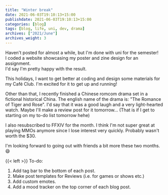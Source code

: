 ```yaml
---
title: "Winter break"
date: 2021-06-03T19:10:13+15:00
publishdate: 2021-06-03T19:10:13+15:00
categories: [blog]
tags: [blog, life, uni, dev, drama]
archives: ["2021/June"]
archives_weight: 3
---
```


Haven't posted for almost a while, but I'm done with uni for the semester!  
I coded a website showcasing my poster and zine design for an assignment.  
I'd say I'm pretty happy with the result.  

This holidays, I want to get better at coding and design some materials for my Café Club. I'm excited for it to get up and running!  

<!--more-->

Other than that, I recently finished a Chinese romcom drama set in a fictional historical China. The english name of the drama is: "The Romance of Tiger and Rose". I'd say that it was a good laugh and a very light-hearted watch. Maybe I'll make a review post for it tomorrow... (That is if I get to starting on my to-do list tomorrow hehe)  

I also resubscribed to FFXIV for the month. I think I'm not super great at playing MMOs anymore since I lose interest very quickly. Probably wasn't worth the $30.  

I'm looking forward to going out with friends a bit more these two months.  :smile:

{{< left >}}
To-do: <br>
1. Add tag bar to the bottom of each post. <br>
2. Make post templates for Reviews (i.e. for games or shows etc.) <br>
3. Add custom emotes. <br>
4. Add a mood tracker on the top corner of each blog post.

